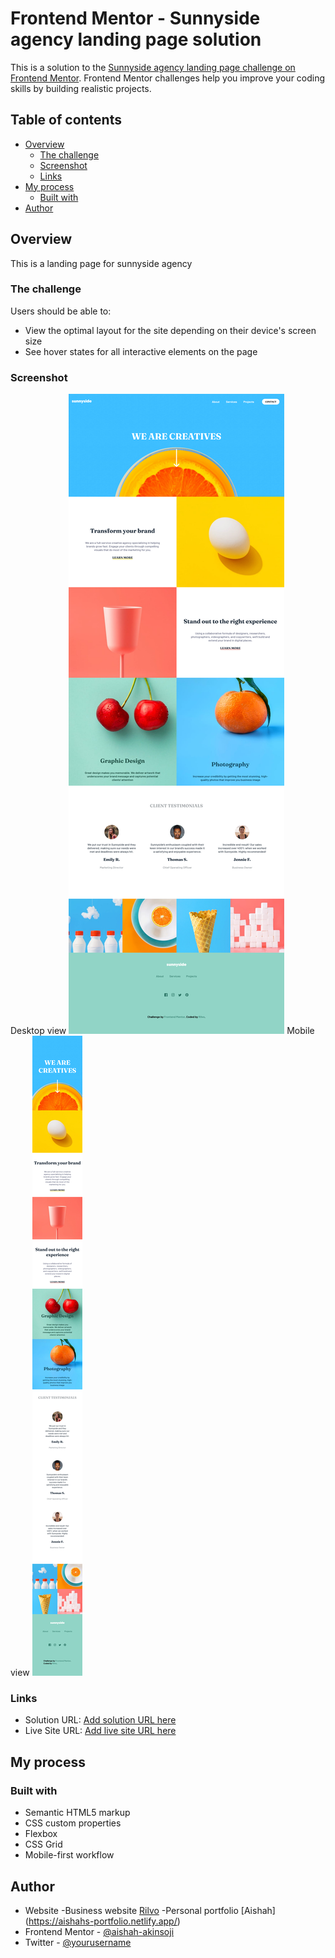 # Frontend Mentor - Sunnyside agency landing page solution

This is a solution to the [Sunnyside agency landing page challenge on Frontend Mentor](https://www.frontendmentor.io/challenges/sunnyside-agency-landing-page-7yVs3B6ef). Frontend Mentor challenges help you improve your coding skills by building realistic projects.

## Table of contents

- [Overview](#overview)
  - [The challenge](#the-challenge)
  - [Screenshot](#screenshot)
  - [Links](#links)
- [My process](#my-process)
  - [Built with](#built-with)
- [Author](#author)
## Overview
This is a landing page for sunnyside agency

### The challenge

Users should be able to:

- View the optimal layout for the site depending on their device's screen size
- See hover states for all interactive elements on the page

### Screenshot
Desktop view
![desktop view sunnyside agency landing page](<Screenshot 2025-08-21 at 14-49-18 Frontend Mentor Sunnyside agency landing page.png>)
Mobile view
![mobile view sunnyside agency landing page](<Screenshot 2025-08-21 at 14-51-32 Frontend Mentor Sunnyside agency landing page.png>)

### Links

- Solution URL: [Add solution URL here](https://your-solution-url.com)
- Live Site URL: [Add live site URL here](https://my-sunnyside-agency-landing-page.netlify.app/)

## My process

### Built with

- Semantic HTML5 markup
- CSS custom properties
- Flexbox
- CSS Grid
- Mobile-first workflow

## Author

- Website 
  -Business website [Rilvo](https://rivo.netlify.app)
  -Personal portfolio [Aishah] (https://aishahs-portfolio.netlify.app/)
- Frontend Mentor - [@aishah-akinsoji](https://www.frontendmentor.io/profile/aishah-akinsoji)
- Twitter - [@yourusername](https://www.twitter.com/yourusername)
